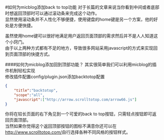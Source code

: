#如何为micblog添加back to top功能
对于长篇的文章来说当你看到中间或者底部时想返回顶部时可以通过滚动条来完成这个动作。   
显然使用滚动条并不人性化不够便捷，使用键盘的home键是另一个方案，他的好处是方便快捷。   



虽然使用home键可以很好地满足用户返回页面顶部的需求然后并不是人人知道这个小窍门。   
由于以上两种方式都有不足的地方，导致很多网站采用javascript的方式来实现回到页面顶部的快捷方式。   



####如何为micblog添加回到顶部功能？
其实很简单我们可以利用micblog的插件机制轻松实现   
修改插件配置config/plugin.json添加backtotop配置   
```json
{
    "title":"backtotop",
    "scope":"all",
    "javascript":["http://arrow.scrolltotop.com/arrow66.js"]
}
```   
你将在较长页面的右下角见到一个可爱的back to top按钮，只需轻点按钮即可返回页面顶部。   
当然如果你觉得这个返回顶部按钮的图标不满意你还可以在<http://www.scrolltotop.com/>自行选择各种不同风格的按钮样式。   
